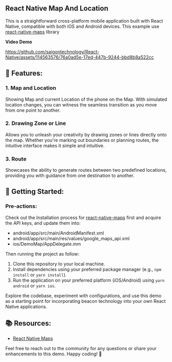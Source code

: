 ## React Native Map And Location

This is a straightforward cross-platform mobile application built with React Native, compatible with both iOS and Android devices. This example use [react-native-maps](https://github.com/react-native-maps/react-native-maps) library

**Video Demo**

https://github.com/saigontechnology/React-Native/assets/114563576/76a0ad5e-17ed-447b-9244-bbd8b8a522cc

## 📡 Features:

### 1. **Map and Location**
Showing Map and current Location of the phone on the Map. With simulated location changes, you can witness the seamless transition as you move from one point to another.

### 2. **Drawing Zone or Line**
Allows you to unleash your creativity by drawing zones or lines directly onto the map. Whether you're marking out boundaries or planning routes, the intuitive interface makes it simple and intuitive.

### 3. **Route**
Showcases the ability to generate routes between two predefined locations, providing you with guidance from one destination to another.

## 🚀 Getting Started:

### Pre-actions:
Check out the Installation process for [react-native-maps](https://github.com/react-native-maps/react-native-maps/blob/master/docs/installation.md#installation) first and acquire the API keys, and update them into:
- android/app/src/main/AndroidManifest.xml
- android/app/src/main/res/values/google_maps_api.xml
- ios/DemoMap/AppDelegate.mm

Then running the project as follow:
1. Clone this repository to your local machine.
2. Install dependencies using your preferred package manager (e.g., `npm install` or `yarn install`).
3. Run the application on your preferred platform (iOS/Android) using `yarn android` or `yarn ios`.

Explore the codebase, experiment with configurations, and use this demo as a starting point for incorporating beacon technology into your own React Native applications.

## 📚 Resources:

- [React Native Maps](https://github.com/react-native-maps/react-native-maps)
  
Feel free to reach out to the community for any questions or share your enhancements to this demo. Happy coding! 📡